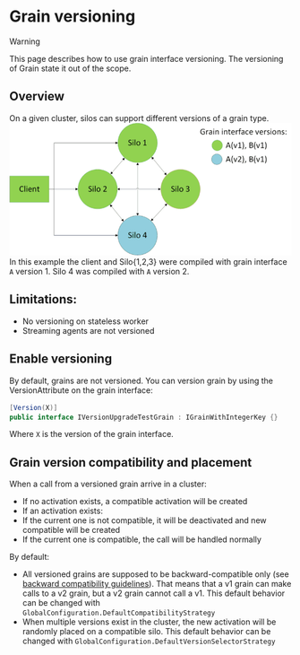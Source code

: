 # Grain versioning

> [!WARNING]
> This page describes how to use grain interface versioning. The versioning of
> Grain state it out of the scope.

## Overview
On a given cluster, silos can support different versions of a grain type.
![Cluster with different versions of a grain](version.png)
In this example the client and Silo{1,2,3} were compiled with grain interface `A` version 1. Silo 4 was compiled with `A` version 2.

## Limitations:
-	No versioning on stateless worker
-	Streaming agents are not versioned

## Enable versioning
By default, grains are not versioned. You can version grain by using the VersionAttribute on the grain interface:

``` cs
[Version(X)]
public interface IVersionUpgradeTestGrain : IGrainWithIntegerKey {}
```

Where `X` is the version of the grain interface.

## Grain version compatibility and placement
When a call from a versioned grain arrive in a cluster:
-	If no activation exists, a compatible activation will be created
-	If an activation exists:
 - If the current one is not compatible, it will be deactivated and new compatible will be created
 - If the current one is compatible, the call will be handled normally

By default:
-	All versioned grains are supposed to be backward-compatible only (see [backward compatibility guidelines](Backward-compatibility-guidelines.md)). That means that a v1 grain can make calls to a v2 grain, but a v2 grain cannot call a v1. This default behavior can be changed with `GlobalConfiguration.DefaultCompatibilityStrategy`
-	When multiple versions exist in the cluster, the new activation will be randomly placed on a compatible silo. This default behavior can be changed with `GlobalConfiguration.DefaultVersionSelectorStrategy`
